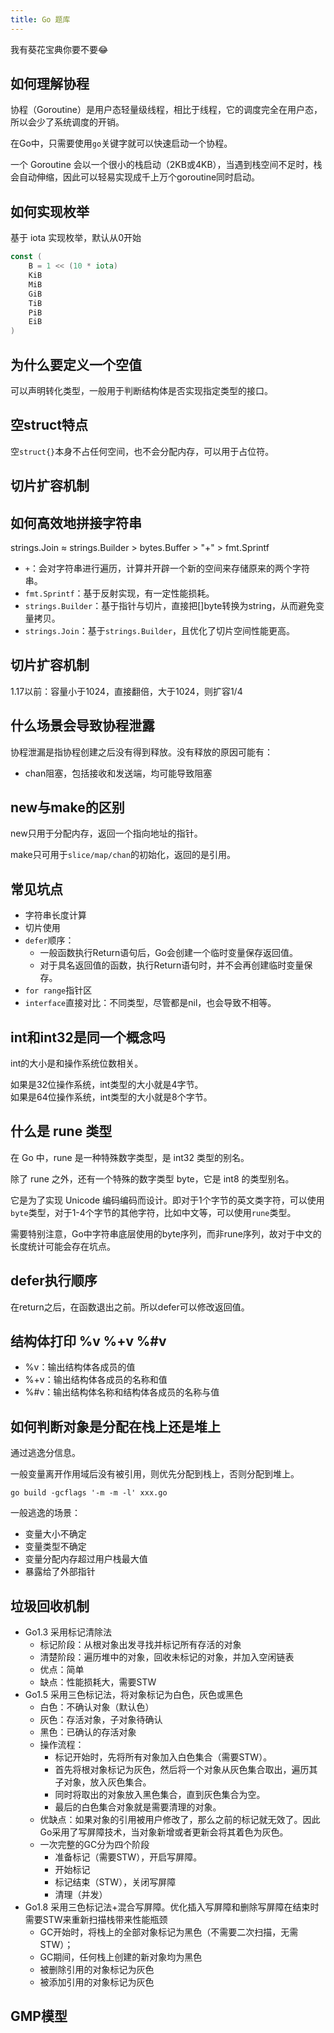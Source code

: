 ```yaml
---
title: Go 题库
---
```


我有葵花宝典你要不要😂

## 如何理解协程
协程（Goroutine）是用户态轻量级线程，相比于线程，它的调度完全在用户态，所以会少了系统调度的开销。

在Go中，只需要使用`go`关键字就可以快速启动一个协程。

一个 Goroutine 会以一个很小的栈启动（2KB或4KB），当遇到栈空间不足时，栈会自动伸缩，因此可以轻易实现成千上万个goroutine同时启动。


## 如何实现枚举
基于 iota 实现枚举，默认从0开始
```go
const (
	B = 1 << (10 * iota)
	KiB 
	MiB
	GiB
	TiB
	PiB
	EiB
)
```

## 为什么要定义一个空值
可以声明转化类型，一般用于判断结构体是否实现指定类型的接口。


## 空struct特点
空`struct{}`本身不占任何空间，也不会分配内存，可以用于占位符。


## 切片扩容机制


## 如何高效地拼接字符串
strings.Join ≈ strings.Builder > bytes.Buffer > "+" > fmt.Sprintf

- `+`：会对字符串进行遍历，计算并开辟一个新的空间来存储原来的两个字符串。
- `fmt.Sprintf`：基于反射实现，有一定性能损耗。
- `strings.Builder`：基于指针与切片，直接把[]byte转换为string，从而避免变量拷贝。
- `strings.Join`：基于`strings.Builder`，且优化了切片空间性能更高。


## 切片扩容机制
1.17以前：容量小于1024，直接翻倍，大于1024，则扩容1/4


## 什么场景会导致协程泄露
协程泄漏是指协程创建之后没有得到释放。没有释放的原因可能有：
- chan阻塞，包括接收和发送端，均可能导致阻塞

## new与make的区别
new只用于分配内存，返回一个指向地址的指针。

make只可用于`slice/map/chan`的初始化，返回的是引用。

## 常见坑点
- 字符串长度计算
- 切片使用
- `defer`顺序：
    - 一般函数执行Return语句后，Go会创建一个临时变量保存返回值。
    - 对于具名返回值的函数，执行Return语句时，并不会再创建临时变量保存。
- `for range`指针区
- `interface`直接对比：不同类型，尽管都是nil，也会导致不相等。


## int和int32是同一个概念吗
int的大小是和操作系统位数相关。

如果是32位操作系统，int类型的大小就是4字节。   
如果是64位操作系统，int类型的大小就是8个字节。


## 什么是 rune 类型
在 Go 中，rune 是一种特殊数字类型，是 int32 类型的别名。

除了 rune 之外，还有一个特殊的数字类型 byte，它是 int8 的类型别名。

它是为了实现 Unicode 编码编码而设计。即对于1个字节的英文类字符，可以使用`byte`类型，对于1-4个字节的其他字符，比如中文等，可以使用`rune`类型。

需要特别注意，Go中字符串底层使用的byte序列，而非rune序列，故对于中文的长度统计可能会存在坑点。


## defer执行顺序
在return之后，在函数退出之前。所以defer可以修改返回值。


## 结构体打印 %v %+v %#v
- %v：输出结构体各成员的值
- %+v：输出结构体各成员的名称和值
- %#v：输出结构体名称和结构体各成员的名称与值

## 如何判断对象是分配在栈上还是堆上
通过逃逸分信息。

一般变量离开作用域后没有被引用，则优先分配到栈上，否则分配到堆上。

`go build -gcflags '-m -m -l' xxx.go`

一般逃逸的场景：
- 变量大小不确定
- 变量类型不确定
- 变量分配内存超过用户栈最大值
- 暴露给了外部指针


## 垃圾回收机制
- Go1.3 采用标记清除法
    - 标记阶段：从根对象出发寻找并标记所有存活的对象
    - 清楚阶段：遍历堆中的对象，回收未标记的对象，并加入空闲链表
    - 优点：简单
    - 缺点：性能损耗大，需要STW
- Go1.5 采用三色标记法，将对象标记为白色，灰色或黑色
    - 白色：不确认对象（默认色）
    - 灰色：存活对象，子对象待确认
    - 黑色：已确认的存活对象
    - 操作流程：
        - 标记开始时，先将所有对象加入白色集合（需要STW）。
        - 首先将根对象标记为灰色，然后将一个对象从灰色集合取出，遍历其子对象，放入灰色集合。
        - 同时将取出的对象放入黑色集合，直到灰色集合为空。
        - 最后的白色集合对象就是需要清理的对象。
    - 优缺点：如果对象的引用被用户修改了，那么之前的标记就无效了。因此Go采用了写屏障技术，当对象新增或者更新会将其着色为灰色。
    - 一次完整的GC分为四个阶段
        - 准备标记（需要STW），开启写屏障。
        - 开始标记
        - 标记结束（STW），关闭写屏障
        - 清理（并发）
- Go1.8 采用三色标记法+混合写屏障。优化插入写屏障和删除写屏障在结束时需要STW来重新扫描栈带来性能瓶颈
    - GC开始时，将栈上的全部对象标记为黑色（不需要二次扫描，无需STW）；
    - GC期间，任何栈上创建的新对象均为黑色
    - 被删除引用的对象标记为灰色
    - 被添加引用的对象标记为灰色


## GMP模型

